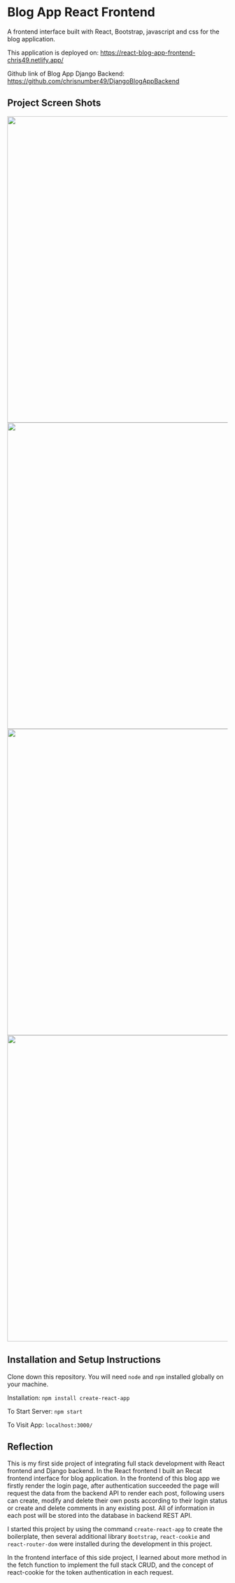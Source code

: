 # Blog App React Frontend

A frontend interface built with React, Bootstrap, javascript and css for the blog application.

This application is deployed on: https://react-blog-app-frontend-chris49.netlify.app/

Github link of Blog App Django Backend: https://github.com/chrisnumber49/DjangoBlogAppBackend

## Project Screen Shots
<img src="https://github.com/chrisnumber49/React-Blog-App-Frontend/blob/master/screen%20shot/demo1.PNG" width="700" > 
<img src="https://github.com/chrisnumber49/React-Blog-App-Frontend/blob/master/screen%20shot/demo2.png" width="700" > 
<img src="https://github.com/chrisnumber49/React-Blog-App-Frontend/blob/master/screen%20shot/demo3.png" width="700" > 
<img src="https://github.com/chrisnumber49/React-Blog-App-Frontend/blob/master/screen%20shot/demo4.PNG" width="700" > 

## Installation and Setup Instructions

Clone down this repository. You will need `node` and `npm` installed globally on your machine.  

Installation: `npm install create-react-app`  

To Start Server: `npm start`  

To Visit App: `localhost:3000/`

## Reflection 

This is my first side project of integrating full stack development with React frontend and Django backend. In the React frontend I built an Recat frontend interface for blog application. In the frontend of this blog app we firstly render the login page, after authentication succeeded the page will request the data from the backend API to render each post, following users can create, modify and delete their own posts according to their login status or create and delete comments in any existing post. All of information in each post will be stored into the database in backend REST API.

I started this project by using the command `create-react-app` to create the boilerplate, then several additional library `Bootstrap`, `react-cookie` and `react-router-dom` were installed during the development in this project.  

In the frontend interface of this side project, I learned about more method in the fetch function to implement the full stack CRUD, and the concept of react-cookie for the token authentication in each request.
